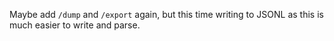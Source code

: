 Maybe add `/dump` and `/export` again, but this time writing to JSONL as this is much easier to write and parse.
